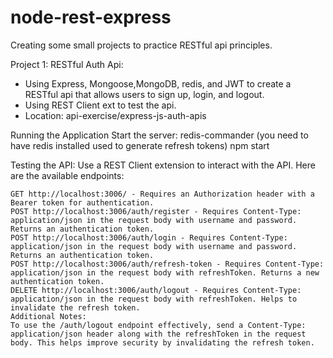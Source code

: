 # node-rest-express
  Creating some small projects to practice RESTful api principles.


Project 1: RESTful Auth Api:
  - Using Express, Mongoose,MongoDB, redis, and JWT to create a RESTful api that allows users to sign up, login, and logout.
  - Using REST Client ext to test the api.  
  - Location: api-exercise/express-js-auth-apis
  
  Running the Application
    Start the server:
    redis-commander (you need to have redis installed used to generate  refresh tokens)
    npm start

  Testing the API:
    Use a REST Client extension to interact with the API. Here are the available endpoints:

    GET http://localhost:3006/ - Requires an Authorization header with a Bearer token for authentication.
    POST http://localhost:3006/auth/register - Requires Content-Type: application/json in the request body with username and password. Returns an authentication token.
    POST http://localhost:3006/auth/login - Requires Content-Type: application/json in the request body with username and password. Returns an authentication token.
    POST http://localhost:3006/auth/refresh-token - Requires Content-Type: application/json in the request body with refreshToken. Returns a new authentication token.
    DELETE http://localhost:3006/auth/logout - Requires Content-Type: application/json in the request body with refreshToken. Helps to invalidate the refresh token.
    Additional Notes:
    To use the /auth/logout endpoint effectively, send a Content-Type: application/json header along with the refreshToken in the request body. This helps improve security by invalidating the refresh token.
